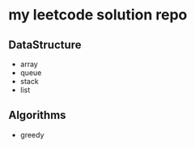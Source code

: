 # my leetcode solution repo

## DataStructure
- array
- queue
- stack
- list

## Algorithms
- greedy

